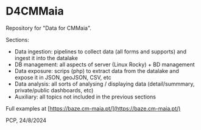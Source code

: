 # D4CMMaia

Repository for "Data for CMMaia".

Sections:
* Data ingestion: pipelines to collect data (all forms and supports) and ingest it into the datalake
* DB management: all aspects of server (Linux Rocky) + BD management
* Data exposure: scrips (php) to extract data from the datalake and expose it in JSON, geoJSON, CSV, etc
* Data analysis: all sorts of analysing / displaying data (detail/summmary, private/public dashboards, etc)
* Auxiliary: all topics not included in the previous sections

Full examples at [https://baze.cm-maia.pt/](https://baze.cm-maia.pt/)

PCP, 24/8/2024